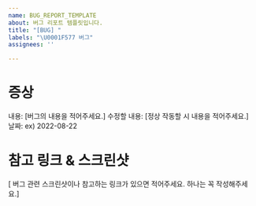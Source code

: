 ```yaml
---
name: BUG_REPORT_TEMPLATE
about: 버그 리포트 템플릿입니다.
title: "[BUG] "
labels: "\U0001F577 버그"
assignees: ''

---
```


# 증상

내용: [버그의 내용을 적어주세요.]
수정할 내용: [정상 작동할 시 내용을 적어주세요.]
날짜: ex) 2022-08-22

# 참고 링크 & 스크린샷

[ 버그 관련 스크린샷이나 참고하는 링크가 있으면 적어주세요. 하나는 꼭 작성해주세요.]
